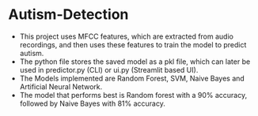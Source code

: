 
# Autism-Detection
* This project uses MFCC features, which are extracted from audio recordings, and then uses these features to train the model to predict autism.
* The python file stores the saved model as a pkl file, which can later be used in predictor.py (CLI) or ui.py (Streamlit based UI).
* The Models implemented are Random Forest, SVM, Naive Bayes and Artificial Neural Network.
* The model that performs best is Random forest with a 90% accuracy, followed by Naive Bayes with 81% accuracy.
